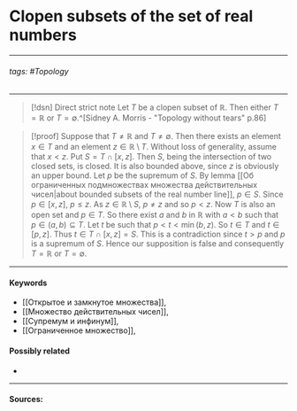 # Clopen subsets of the set of real numbers
***
###### tags: #Topology 
***
>[!dsn] Direct strict note
>Let $T$ be a clopen subset of $\mathbb{R}$. Then either $T=\mathbb{R}$ or $T=\emptyset$.^[Sidney A. Morris - "Topology without tears" p.86]

>[!proof]
>Suppose that $T\ne\mathbb{R}$ and $T\ne\emptyset$. Then there exists an element $x\in T$ and an element $z\in\mathbb{R}\setminus T$. Without loss of generality, assume that $x<z$. Put $S=T\cap[x,z]$. Then $S$, being the intersection of two closed sets, is closed. It is also bounded above, since $z$ is obviously an upper bound. Let $p$ be the supremum of $S$. By lemma [[Об ограниченных подмножествах множества действительных чисел|about bounded subsets of the real number line]], $p\in S$. Since $p\in[x,z]$, $p\le z$. As $z\in\mathbb{R}\setminus S$, $p\ne z$ and so $p<z$.
>Now $T$ is also an open set and $p\in T$. So there exist $a$ and $b$ in $\mathbb{R}$ with $a<b$ such that $p\in(a,b)\subseteq T$. Let $t$ be such that $p<t<\min(b,z)$. So $t\in T$ and $t\in[p,z]$. Thus $t\in T\cap[x,z]=S$. This is a contradiction since $t>p$ and $p$ is a supremum of $S$. Hence our supposition is false and consequently $T=\mathbb{R}$ or $T=\emptyset$.
***
#### Keywords
- [[Открытое и замкнутое множества]],
- [[Множество действительных чисел]],
- [[Супремум и инфинум]],
- [[Ограниченное множество]],
#### Possibly related
- 
***
#### Sources: